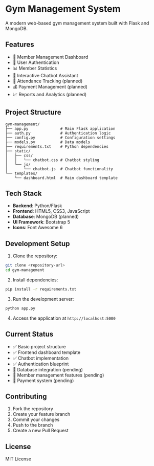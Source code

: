 # Gym Management System

A modern web-based gym management system built with Flask and MongoDB.

## Features

- 💪 Member Management Dashboard
- 🔐 User Authentication
- 📊 Member Statistics
- 💬 Interactive Chatbot Assistant
- 📅 Attendance Tracking (planned)
- 💰 Payment Management (planned)
- 📈 Reports and Analytics (planned)

## Project Structure

```
gym-management/
├── app.py              # Main Flask application
├── auth.py             # Authentication logic
├── config.py           # Configuration settings
├── models.py           # Data models
├── requirements.txt    # Python dependencies
├── static/
│   ├── css/
│   │   └── chatbot.css # Chatbot styling
│   └── js/
│       └── chatbot.js  # Chatbot functionality
└── templates/
    └── dashboard.html  # Main dashboard template
```

## Tech Stack

- **Backend**: Python/Flask
- **Frontend**: HTML5, CSS3, JavaScript
- **Database**: MongoDB (planned)
- **UI Framework**: Bootstrap 5
- **Icons**: Font Awesome 6

## Development Setup

1. Clone the repository:
```bash
git clone <repository-url>
cd gym-management
```

2. Install dependencies:
```bash
pip install -r requirements.txt
```

3. Run the development server:
```bash
python app.py
```

4. Access the application at `http://localhost:5000`

## Current Status

- ✅ Basic project structure
- ✅ Frontend dashboard template
- ✅ Chatbot implementation
- ✅ Authentication blueprint
- 🚧 Database integration (pending)
- 🚧 Member management features (pending)
- 🚧 Payment system (pending)

## Contributing

1. Fork the repository
2. Create your feature branch
3. Commit your changes
4. Push to the branch
5. Create a new Pull Request

## License

MIT License
